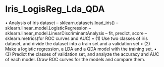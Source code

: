 # Iris_LogisReg_Lda_QDA

• Analysis of iris dataset 
– sklearn.datasets.load_iris() 
– sklearn.linear_model.LogisticRegression 
– sklearn.linear_model.LinearDiscriminantAnalysis 
– fit, predict, score – sklearn.metrics(for ROC curves and AUC)
• (1) Use two classes of iris dataset, and divide the dataset into a train set and a validation set
• (2) Make a logistic regression, a LDA and a QDA model with the training set.
• (3) Predict the classes of validation set, and analyze the accuracy and AUC of each model. 
      Draw ROC curves for the models and compare them.
